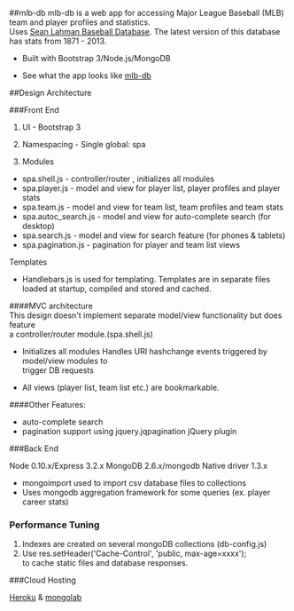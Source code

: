 
##mlb-db
mlb-db is a web app for accessing Major League Baseball (MLB) team and player profiles and statistics.  
Uses [Sean Lahman Baseball Database]. The latest version of this database has stats from 1871 - 2013.

* Built with Bootstrap 3/Node.js/MongoDB

* See what the app looks like [mlb-db]

##Design Architecture


###Front End
1. UI - Bootstrap 3

2. Namespacing - Single global: spa  

3. Modules
 * spa.shell.js - controller/router , initializes all modules
 * spa.player.js - model and view for player list, player profiles and player stats
 * spa.team.js - model and view for team list, team profiles and team stats  
 * spa.autoc_search.js - model and view for auto-complete search (for desktop)
 * spa.search.js - model and view for search feature (for phones & tablets)
 * spa.pagination.js - pagination for player and team list views 


Templates  
* Handlebars.js is used for templating. Templates are in separate files  
loaded at startup, compiled and stored and cached.

####MVC architecture  
 This design doesn't implement separate model/view functionality but does feature  
a controller/router module.(spa.shell.js)

* Initializes all modules
Handles URI hashchange events triggered by model/view modules to   
trigger  DB requests  

* All views (player list, team list etc.) are bookmarkable.


####Other Features:  
* auto-complete search
* pagination support using jquery.jqpagination jQuery plugin


###Back End

Node 0.10.x/Express 3.2.x
MongoDB 2.6.x/mongodb Native driver 1.3.x 
* mongoimport used to import csv database files to collections
* Uses mongodb aggregation framework for some queries (ex. player career stats)

### Performance Tuning
1. Indexes are created on several mongoDB collections (db-config.js)
2. Use res.setHeader('Cache-Control', 'public, max-age=xxxx');  
to cache static files and database responses.

###Cloud Hosting

[Heroku] & [mongolab]


[Single Page Web Applications]:http://www.amazon.com/Single-Page-Applications-end---end/dp/1617290750/ref=sr_1_1?s=books&ie=UTF8&qid=1405382977&sr=1-1&keywords=single+page+web+applications

[Sean Lahman Baseball Database]:http://www.seanlahman.com/baseball-archive/statistics/

[mlb-db]:http://mlb-db.herokuapp.com/

[Heroku]:https://www.heroku.com/

[mongolab]:https://mongolab.com/welcome/

